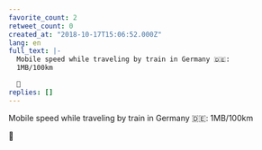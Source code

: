 ```yaml
---
favorite_count: 2
retweet_count: 0
created_at: "2018-10-17T15:06:52.000Z"
lang: en
full_text: |-
  Mobile speed while traveling by train in Germany 🇩🇪:
  1MB/100km

  🚂
replies: []
---
```


Mobile speed while traveling by train in Germany 🇩🇪: 1MB/100km

🚂
